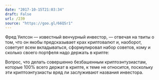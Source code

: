 ```yaml
---
date: "2017-10-15T21:03:34"
draft: False
url: /239
source: "https://goo.gl/66QSr1"
---
```


Фред Уилсон — известный венчурный инвестор, — отвечая на твиты о том, что он якобы предсказывает крах криптовалют и, наоборот, советует всем вкладываться, сформулировал набор советов, кому и сколько своего портфеля надо держать в крипте:



Вопрос, что делать совершенно безбашенным криптоэнтузиастам, которые 100% всего держат в крипте, к теме не относится, поскольку эти криптоэнтузиасты вряд ли заслуживают названия инвестора.
